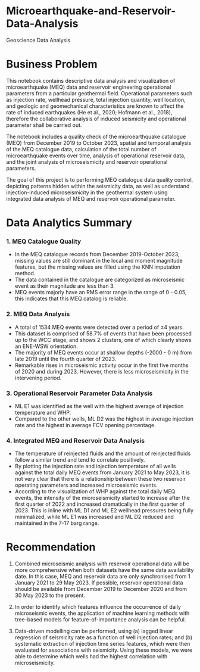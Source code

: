 # Microearthquake-and-Reservoir-Data-Analysis
Geoscience Data Analysis 

# Business Problem
This notebook contains descriptive data analysis and visualization of microearthquake (MEQ) data and reservoir engineering operational parameters from a particular geothermal field. Operational parameters such as injection rate, wellhead pressure, total injection quantity, well location, and geologic and geomechanical characteristics are known to affect the rate of induced earthquakes (He et al., 2020; Hofmann et al., 2018), therefore the collaborative analysis of induced seismicity and operational parameter shall be carried out.

The notebook includes a quality check of the microearthquake catalogue (MEQ) from December 2019 to October 2023, spatial and temporal analysis of the MEQ catalogue data, calculation of the total number of microearthquake events over time, analysis of operational reservoir data, and the joint analysis of microseismicity and reservoir operational parameters.

The goal of this project is to performing MEQ catalogue data quality control, depicting patterns hidden within the seismicity data, as well as understand injection-induced microseismicity in the geothermal system using integrated data analysis of MEQ and reservoir operational parameter.

# Data Analytics Summary
### 1. MEQ Catalogue Quality ###
   - In the MEQ catalogue records from December 2019-October 2023, missing values are still dominant in the local and moment magnitude features, but the missing values are filled using the KNN imputation method.  
   - The data contained in the catalogue are categorized as microseismic event as their magnitude are less than 3.
   - MEQ events majorly have an RMS error range in the range of 0 - 0.05, this indicates that this MEQ catalog is reliable.
   
### 2. MEQ Data Analysis ###
   - A total of 1534 MEQ events were detected over a period of ±4 years.  
   - This dataset is comprised of 58.7% of events that have been processed up to the WCC stage, and shows 2 clusters, one of which clearly shows an ENE-WSW orientation.
   - The majority of MEQ events occur at shallow depths (-2000 - 0 m) from late 2019 until the fourth quarter of 2023.
   - Remarkable rises in microseismic activity occur in the first five months of 2020 and during 2023. However, there is less microseismicity in the intervening period.
   
### 3. Operational Reservoir Parameter Data Analysis ###
   - ML E1 was identified as the well with the highest average of injection temperature and WHP.
   - Compared to the other wells, ML D2 was the highest in average injection rate and the highest in average FCV opening percentage.
   
### 4. Integrated MEQ and Reservoir Data Analysis ###
   - The temperature of reinjected fluids and the amount of reinjected fluids follow a similar trend and tend to correlate positively.
   - By plotting the injection rate and injection temperature of all wells against the total daily MEQ events from January 2021 to May 2023, it is not very clear that there is a relationship between these two reservoir operating parameters and increased microseismic events.
   - According to the visualization of WHP against the total daily MEQ events, the intensity of the microseismicity started to increase after the first quarter of 2022 and increased dramatically in the first quarter of 2023. This is inline with ML D1 and ML E2 wellhead pressures being fully minimalized, while ML E1 was increased and ML D2 reduced and maintained in the 7-17 barg range.

# Recommendation
   1. Combined microseismic analysis with reservoir operational data will be more comprehensive when both datasets have the same data availability date. In this case, MEQ and reservoir data are only synchronised from 1 January 2021 to 29 May 2023. If possible, reservoir operational data should be available from December 2019 to December 2020 and from 30 May 2023 to the present.

   2. In order to identify which features influence the occurrence of daily microseismic events, the application of machine learning methods with tree-based models for feature-of-importance analysis can be helpful.
   
   3. Data-driven modelling can be performed, using (a) lagged linear regression of seismicity rate as a function of well injection rates; and (b) systematic extraction of injection time series features, which were then evaluated for associations with seismicity. Using these models, we were able to determine which wells had the highest correlation with microseismicity.
